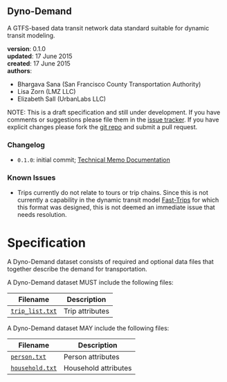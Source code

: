 
## Dyno-Demand

A GTFS-based data transit network data standard suitable for dynamic transit modeling.

**version**: 0.1.0  
**updated**: 17 June 2015  
**created**: 17 June 2015  
**authors**:  

 * Bhargava Sana  (San Francisco County Transportation Authority) 
 * Lisa Zorn (LMZ LLC)  
 * Elizabeth Sall (UrbanLabs LLC)  

[issues]: https://github.com/osplanning-data-standards/dyno-demand/issues
[repo]: https://github.com/osplanning-data-standards/dyno-demand

NOTE: This is a draft specification and still under development. If you have comments
or suggestions please file them in the [issue tracker][issues]. If you have
explicit changes please fork the [git repo][repo] and submit a pull request.

### Changelog

-  `0.1.0`: initial commit; [Technical Memo Documentation](http://fast-trips.mtc.ca.gov/library/)  

### Known Issues
  
* Trips currently do not relate to tours or trip chains.  Since this is not currently a capability in 
the dynamic transit model [Fast-Trips](http://github.com/MetropolitanTransportationCommission/fast-trips) 
for which this format was designed, this is not deemed an immediate issue that needs resolution.




# Specification

A Dyno-Demand dataset consists of required and optional data files that together 
describe the demand for transportation.  

A Dyno-Demand dataset MUST include the following files:

Filename 								| Description										
----------								| -------------										
[`trip_list.txt`](/files/trip_list.md)	| Trip attributes													

A Dyno-Demand dataset MAY include the following files:

Filename 								| Description										
----------								| -------------		
[`person.txt`](/files/person.md)		| Person attributes
[`household.txt`](/files/household.md)	| Household attributes
